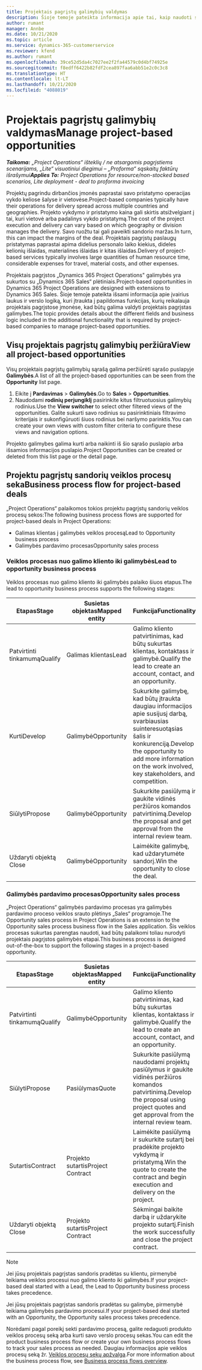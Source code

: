 ```yaml
---
title: Projektais pagrįstų galimybių valdymas
description: Šioje temoje pateikta informacija apie tai, kaip naudoti su projektais susijusias galimybes.
author: rumant
manager: Annbe
ms.date: 10/21/2020
ms.topic: article
ms.service: dynamics-365-customerservice
ms.reviewer: kfend
ms.author: rumant
ms.openlocfilehash: 39ce52d5da4c7027ee2f2fa44579c0d4bf74925e
ms.sourcegitcommit: f8edff6422b82fdf2cea897faa6abb51e2c0c3c8
ms.translationtype: HT
ms.contentlocale: lt-LT
ms.lasthandoff: 10/21/2020
ms.locfileid: "4088019"
---
```

# <a name="manage-project-based-opportunities"></a><span data-ttu-id="f08a4-103">Projektais pagrįstų galimybių valdymas</span><span class="sxs-lookup"><span data-stu-id="f08a4-103">Manage project-based opportunities</span></span>

<span data-ttu-id="f08a4-104">_**Taikoma:** „Project Operations“ išteklių / ne atsargomis pagrįstiems scenarijams, „Lite“ visuotiniui diegimui – „Proforma“ sąskaitų faktūrų išrašymui_</span><span class="sxs-lookup"><span data-stu-id="f08a4-104">_**Applies To:** Project Operations for resource/non-stocked based scenarios, Lite deployment - deal to proforma invoicing_</span></span>

<span data-ttu-id="f08a4-105">Projektų pagrindu dirbančios įmonės paprastai savo pristatymo operacijas vykdo keliose šalyse ir vietovėse.</span><span class="sxs-lookup"><span data-stu-id="f08a4-105">Project-based companies typically have their operations for delivery spread across multiple countries and geographies.</span></span> <span data-ttu-id="f08a4-106">Projekto vykdymo ir pristatymo kaina gali skirtis atsižvelgiant į tai, kuri vietovė arba padalinys vykdo pristatymą.</span><span class="sxs-lookup"><span data-stu-id="f08a4-106">The cost of the project execution and delivery can vary  based on which geography or division manages the delivery.</span></span> <span data-ttu-id="f08a4-107">Savo ruožtu tai gali paveikti sandorio maržas.</span><span class="sxs-lookup"><span data-stu-id="f08a4-107">In turn, this can impact the margins of the deal.</span></span> <span data-ttu-id="f08a4-108">Projektais pagrįstų paslaugų pristatymas paprastai apima didelius personalo laiko kiekius, dideles kelionių išlaidas, materialines išlaidas ir kitas išlaidas.</span><span class="sxs-lookup"><span data-stu-id="f08a4-108">Delivery of project-based services typically involves large quantities of human resource time, considerable expenses for travel, material costs, and other expenses.</span></span>

<span data-ttu-id="f08a4-109">Projektais pagrįstos „Dynamics 365 Project Operations" galimybės yra sukurtos su „Dynamics 365 Sales“ plėtiniais.</span><span class="sxs-lookup"><span data-stu-id="f08a4-109">Project-based opportunities in Dynamics 365 Project Operations are designed with extensions to Dynamics 365 Sales.</span></span> <span data-ttu-id="f08a4-110">Šioje temoje pateikta išsami informacija apie įvairius laukus ir verslo logiką, kuri įtraukta į papildomas funkcijas, kurių reikalauja projektais pagrįstose įmonėse, kad būtų galima valdyti projektais pagrįstas galimybes.</span><span class="sxs-lookup"><span data-stu-id="f08a4-110">The topic provides details about the different fields and business logic included in the additional functionality that is required by project-based companies to manage project-based opportunities.</span></span>

## <a name="view-all-project-based-opportunities"></a><span data-ttu-id="f08a4-111">Visų projektais pagrįstų galimybių peržiūra</span><span class="sxs-lookup"><span data-stu-id="f08a4-111">View all project-based opportunities</span></span>

<span data-ttu-id="f08a4-112">Visų projektais pagrįstų galimybių sąrašą galima peržiūrėti sąrašo puslapyje **Galimybės**.</span><span class="sxs-lookup"><span data-stu-id="f08a4-112">A list of all the project-based opportunities can be seen from the **Opportunity** list page.</span></span> 

1. <span data-ttu-id="f08a4-113">Eikite į **Pardavimas** > **Galimybės**.</span><span class="sxs-lookup"><span data-stu-id="f08a4-113">Go to **Sales** > **Opportunities**.</span></span>
2. <span data-ttu-id="f08a4-114">Naudodami **rodinių perjungiklį** pasirinkite kitus filtruotuosius galimybių rodinius.</span><span class="sxs-lookup"><span data-stu-id="f08a4-114">Use the **View switcher** to select other filtered views of the opportunities.</span></span> <span data-ttu-id="f08a4-115">Galite sukurti savo rodinius su pasirinktiniais filtravimo kriterijais ir sukonfigūruoti šiuos rodinius bei naršymo parinktis.</span><span class="sxs-lookup"><span data-stu-id="f08a4-115">You can create your own views with custom filter criteria to configure these views and navigation options.</span></span>

<span data-ttu-id="f08a4-116">Projekto galimybes galima kurti arba naikinti iš šio sąrašo puslapio arba išsamios informacijos puslapio.</span><span class="sxs-lookup"><span data-stu-id="f08a4-116">Project Opportunities can be created or deleted from this list page or the detail page.</span></span>

## <a name="business-process-flow-for-project-based-deals"></a><span data-ttu-id="f08a4-117">Projektu pagrįstų sandorių veiklos procesų seka</span><span class="sxs-lookup"><span data-stu-id="f08a4-117">Business process flow for project-based deals</span></span>

<span data-ttu-id="f08a4-118">„Project Operations“ palaikomos tokios projektu pagrįstų sandorių veiklos procesų sekos:</span><span class="sxs-lookup"><span data-stu-id="f08a4-118">The following business process flows are supported for project-based deals in Project Operations:</span></span>

- <span data-ttu-id="f08a4-119">Galimas klientas į galimybės veiklos procesą</span><span class="sxs-lookup"><span data-stu-id="f08a4-119">Lead to Opportunity business process</span></span>
- <span data-ttu-id="f08a4-120">Galimybės pardavimo procesas</span><span class="sxs-lookup"><span data-stu-id="f08a4-120">Opportunity sales process</span></span>

### <a name="lead-to-opportunity-business-process"></a><span data-ttu-id="f08a4-121">Veiklos procesas nuo galimo kliento iki galimybės</span><span class="sxs-lookup"><span data-stu-id="f08a4-121">Lead to opportunity business process</span></span> 
<span data-ttu-id="f08a4-122">Veiklos procesas nuo galimo kliento iki galimybės palaiko šiuos etapus.</span><span class="sxs-lookup"><span data-stu-id="f08a4-122">The lead to opportunity business process supports the following stages:</span></span>

| <span data-ttu-id="f08a4-123">Etapas</span><span class="sxs-lookup"><span data-stu-id="f08a4-123">Stage</span></span> | <span data-ttu-id="f08a4-124">Susietas objektas</span><span class="sxs-lookup"><span data-stu-id="f08a4-124">Mapped entity</span></span> | <span data-ttu-id="f08a4-125">Funkcija</span><span class="sxs-lookup"><span data-stu-id="f08a4-125">Functionality</span></span> |
| --- | --- | --- |
| <span data-ttu-id="f08a4-126">Patvirtinti tinkamumą</span><span class="sxs-lookup"><span data-stu-id="f08a4-126">Qualify</span></span> | <span data-ttu-id="f08a4-127">Galimas klientas</span><span class="sxs-lookup"><span data-stu-id="f08a4-127">Lead</span></span> | <span data-ttu-id="f08a4-128">Galimo kliento patvirtinimas, kad būtų sukurtas klientas, kontaktass ir galimybė.</span><span class="sxs-lookup"><span data-stu-id="f08a4-128">Qualify the lead to create an account, contact, and an opportunity.</span></span> |
| <span data-ttu-id="f08a4-129">Kurti</span><span class="sxs-lookup"><span data-stu-id="f08a4-129">Develop</span></span> | <span data-ttu-id="f08a4-130">Galimybė</span><span class="sxs-lookup"><span data-stu-id="f08a4-130">Opportunity</span></span> | <span data-ttu-id="f08a4-131">Sukurkite galimybę, kad būtų įtraukta daugiau informacijos apie susijusį darbą, svarbiausias suinteresuotąsias šalis ir konkurenciją.</span><span class="sxs-lookup"><span data-stu-id="f08a4-131">Develop the opportunity to add more information on the work involved, key stakeholders, and competition.</span></span> |
| <span data-ttu-id="f08a4-132">Siūlyti</span><span class="sxs-lookup"><span data-stu-id="f08a4-132">Propose</span></span> | <span data-ttu-id="f08a4-133">Galimybė</span><span class="sxs-lookup"><span data-stu-id="f08a4-133">Opportunity</span></span> | <span data-ttu-id="f08a4-134">Sukurkite pasiūlymą ir gaukite vidinės peržiūros komandos patvirtinimą.</span><span class="sxs-lookup"><span data-stu-id="f08a4-134">Develop the proposal and get approval from the internal review team.</span></span> |
| <span data-ttu-id="f08a4-135">Uždaryti objektą </span><span class="sxs-lookup"><span data-stu-id="f08a4-135">Close</span></span> | <span data-ttu-id="f08a4-136">Galimybė</span><span class="sxs-lookup"><span data-stu-id="f08a4-136">Opportunity</span></span> | <span data-ttu-id="f08a4-137">Laimėkite galimybę, kad uždarytumėte sandorį.</span><span class="sxs-lookup"><span data-stu-id="f08a4-137">Win the opportunity to close the deal.</span></span> |

### <a name="opportunity-sales-process"></a><span data-ttu-id="f08a4-138">Galimybės pardavimo procesas</span><span class="sxs-lookup"><span data-stu-id="f08a4-138">Opportunity sales process</span></span>
<span data-ttu-id="f08a4-139">„Project Operations“ galimybės pardavimo procesas yra galimybės pardavimo proceso veiklos srauto plėtinys „Sales“ programoje.</span><span class="sxs-lookup"><span data-stu-id="f08a4-139">The Opportunity sales process in Project Operations is an extension to the Opportunity sales process business flow in the Sales application.</span></span> <span data-ttu-id="f08a4-140">Šis veiklos procesas sukurtas parengtas naudoti, kad būtų palaikomi toliau nurodyti projektais pagrįstos galimybės etapai.</span><span class="sxs-lookup"><span data-stu-id="f08a4-140">This business process is designed out-of-the-box to support the following stages in a project-based opportunity.</span></span>

| <span data-ttu-id="f08a4-141">Etapas</span><span class="sxs-lookup"><span data-stu-id="f08a4-141">Stage</span></span> | <span data-ttu-id="f08a4-142">Susietas objektas</span><span class="sxs-lookup"><span data-stu-id="f08a4-142">Mapped entity</span></span> | <span data-ttu-id="f08a4-143">Funkcija</span><span class="sxs-lookup"><span data-stu-id="f08a4-143">Functionality</span></span> |
| --- | --- | --- |
| <span data-ttu-id="f08a4-144">Patvirtinti tinkamumą</span><span class="sxs-lookup"><span data-stu-id="f08a4-144">Qualify</span></span> | <span data-ttu-id="f08a4-145">Galimybė</span><span class="sxs-lookup"><span data-stu-id="f08a4-145">Opportunity</span></span> | <span data-ttu-id="f08a4-146">Galimo kliento patvirtinimas, kad būtų sukurtas klientas, kontaktass ir galimybė.</span><span class="sxs-lookup"><span data-stu-id="f08a4-146">Qualify the lead to create an account, contact, and an opportunity.</span></span> |
| <span data-ttu-id="f08a4-147">Siūlyti</span><span class="sxs-lookup"><span data-stu-id="f08a4-147">Propose</span></span> | <span data-ttu-id="f08a4-148">Pasiūlymas</span><span class="sxs-lookup"><span data-stu-id="f08a4-148">Quote</span></span> | <span data-ttu-id="f08a4-149">Sukurkite pasiūlymą naudodami projektų pasiūlymus ir gaukite vidinės peržiūros komandos patvirtinimą.</span><span class="sxs-lookup"><span data-stu-id="f08a4-149">Develop the proposal using project quotes and get approval from the internal review team.</span></span> |
| <span data-ttu-id="f08a4-150">Sutartis</span><span class="sxs-lookup"><span data-stu-id="f08a4-150">Contract</span></span> | <span data-ttu-id="f08a4-151">Projekto sutartis</span><span class="sxs-lookup"><span data-stu-id="f08a4-151">Project Contract</span></span> | <span data-ttu-id="f08a4-152">Laimėkite pasiūlymą ir sukurkite sutartį bei pradėkite projekto vykdymą ir pristatymą.</span><span class="sxs-lookup"><span data-stu-id="f08a4-152">Win the quote to create the contract and begin execution and delivery on the project.</span></span> |
| <span data-ttu-id="f08a4-153">Uždaryti objektą </span><span class="sxs-lookup"><span data-stu-id="f08a4-153">Close</span></span> | <span data-ttu-id="f08a4-154">Projekto sutartis</span><span class="sxs-lookup"><span data-stu-id="f08a4-154">Project Contract</span></span> | <span data-ttu-id="f08a4-155">Sėkmingai baikite darbą ir uždarykite projekto sutartį.</span><span class="sxs-lookup"><span data-stu-id="f08a4-155">Finish the work successfully and close the project contract.</span></span> |

> [!NOTE]
> <span data-ttu-id="f08a4-156">Jei jūsų projektais pagrįstas sandoris pradėtas su klientu, pirmenybė teikiama veiklos procesui nuo galimo kliento iki galimybės.</span><span class="sxs-lookup"><span data-stu-id="f08a4-156">If your project-based deal started with a Lead, the Lead to Opportunity business process takes precedence.</span></span>
>
> <span data-ttu-id="f08a4-157">Jei jūsų projektais pagrįstas sandoris pradėtas su galimybe, pirmenybė teikiama galimybės pardavimo procesui.</span><span class="sxs-lookup"><span data-stu-id="f08a4-157">If your project-based deal started with an Opportunity, the Opportunity sales process takes precedence.</span></span>

<span data-ttu-id="f08a4-158">Norėdami pagal poreikį sekti pardavimo procesą, galite redaguoti produkto veiklos procesų seką arba kurti savo verslo procesų sekas.</span><span class="sxs-lookup"><span data-stu-id="f08a4-158">You can edit the product business process flow or create your own business process flows to track your sales process as needed.</span></span> <span data-ttu-id="f08a4-159">Daugiau informacijos apie veiklos procesų seką žr. [Veiklos procesų sekų apžvalga](https://docs.microsoft.com/dynamics365/customerengagement/on-premises/customize/business-process-flows-overview).</span><span class="sxs-lookup"><span data-stu-id="f08a4-159">For more information about the business process flow, see [Business process flows overview](https://docs.microsoft.com/dynamics365/customerengagement/on-premises/customize/business-process-flows-overview).</span></span>
